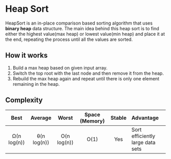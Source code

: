 # Heap Sort
HeapSort is an in-place comparison based sorting algorithm that uses **binary heap** data structure. The main idea behind this heap sort is to find either the highest value(max heap) or lowest value(min heap) and place it at the end, repeating the process until all the values are sorted.

## How it works
1. Build a max heap based on given input array.
2. Switch the top root with the last node and then remove it from the heap.
3. Rebuild the max heap again and repeat until there is only one element remaining in the heap.

## Complexity

| Best            | Average             | Worst               | Space (Memory)    | Stable    | Advantage  |
| :-------------: | :-----------------: | :-----------------: | :-------: | :-------: | :-------- |
|  Ω(n log(n))               | θ(n log(n))       | O(n log(n))       | O(1)         | Yes       |   Sort efficiently large data sets        |